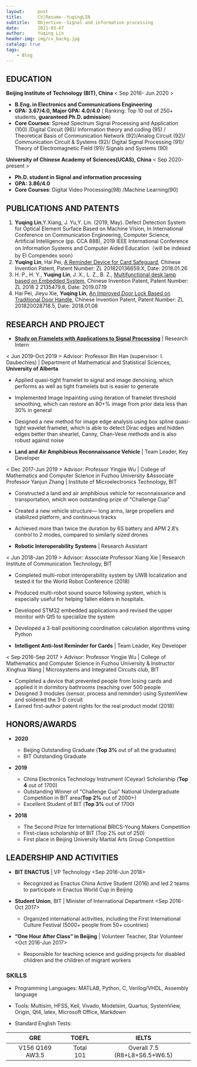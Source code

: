 ```yaml
---
layout:     post
title:      CV|Resume--YuqingLIN
subtitle:   Objective--Signal and information processing
date:       2021-03-07
author:     Yuqing Lin
header-img: img/cv_backg.jpg
catalog: true
tags:
    - Blog
---
```



## EDUCATION
	
**Beijing Institute of Technology (BIT), China**
< Sep 2016- Jun 2020 >
- **B.Eng. in Electronics and Communications Engineering**
- **GPA: 3.67/4.0, Major GPA: 4.0/4.0** ( Ranking: Top 10 out of 250+ students, **guaranteed Ph.D. admission**)
- **Core Courses**: Spread Spectrum Signal Processing and Application (100) /Digital Circuit (96)/ Information theory and coding (95) / Theoretical Basis of Communication Network (92)/Analog Circuit (92)/ Communication Circuit & Systems (92)/ Digital Signal Processing (91)/ Theory of Electromagnetic Field (91)/ Signals and Systems (90)

**University of Chinese Academy of Sciences(UCAS), China**
< Sep 2020- present >
- **Ph.D. student in Signal and information processing**
- **GPA: 3.86/4.0**
- **Core Courses**: Digital Video Processing(98) /Machine Learning(90)

## PUBLICATIONS AND PATENTS

1.	**Yuqing Lin**,Y.Xiang, J. Yu,Y. Lin. (2019, May). Defect Detection System for Optical Element Surface Based on Machine Vision, In International Conference on Communication Engineering, Computer Science, Artificial Intelligence (pp. CCA 888), 2019 IEEE International Conference on Information Systems and Computer Aided Education（will be indexed by EI Compendex soon）
2.	**Yuqing Lin**, Hai Pei,  [A Reminder Device for Card Safeguard](http://epub.sipo.gov.cn/tdcdesc.action?strWhere=CN207799879U), Chinese Invention Patent, Patent Number: ZL 201820136659.X, Date: 2018.01.26
3.	H. P., H. Y., **Yuqing Lin**, J. X., L. Z., B. Z., [Multifunctional desk lamp based on Embedded System](http://epub.sipo.gov.cn/tdcdesc.action?strWhere=CN209130571U), Chinese Invention Patent, Patent Number: ZL 2018 2 2135479.6, Date: 2019.07.19
4.	Hai Pei, Jieyu Xie, **Yuqing Lin**, [An Improved Door Lock Based on Traditional Door Handle](http://epub.sipo.gov.cn/tdcdesc.action?strWhere=CN207794802U), Chinese Invention Patent, Patent Number: ZL 201820028718.5, Date: 2018.01.08

## RESEARCH AND PROJECT	

- [**Study on Framelets with Applications to Signal Processing**](https://linyq0591.github.io/2019/11/18/wavelet-poster-University-of-Alberta/) \| Research Intern

<  Jun 2019-Oct 2019  >
Advisor: Professor Bin Han (supervisor: I. Daubechies) | Department of Mathematical and Statistical Sciences, **University of Alberta**
 
  - Applied quasi-tight framelet to signal and image denoising, which performs as well as tight framelets but is easier to generate
  - Implemented Image Inpainting using iteration of framelet threshold smoothing, which can restore an 80+% image from prior data less than 30% in general 
  - Designed a new method for image edge analysis using box spline quasi-tight wavelet framelet, which is able to detect Dirac edges and hidden edges better than shearlet, Canny, Chan-Vese methods and is also robust against noise

- **Land and Air Amphibious Reconnaissance Vehicle** \| Team Leader, Key Developer

<  Dec 2017-Jun 2019  >
Advisor: Professor Yingjie Wu | College of Mathematics and Computer Science in Fuzhou University &Associate Professor Yanjun Zhang | Institute of Microelectronics Technology, BIT 

  - Constructed a land and air amphibious vehicle for reconnaissance and transportation, which won outstanding prize of "Challenge Cup"
  - Created a new vehicle structure— long arms, large propellers and stabilized platform, and continuous tracks
  - Achieved more than twice the duration by 6S battery and APM 2.8’s control to 2 modes, compared to similarly sized drones

- **Robotic Interoperability Systems** \| Research Assistant 

<  Jun 2018-Jan 2019  >
Advisor: Associate Professor Xiang Xie | Research Institute of Communication Technology, BIT
 
  - Completed multi-robot interoperability system by UWB localization and tested it for the World Robot Conference (2018) 
  - Produced multi-robot sound source following system, which is especially useful for helping fallen elders in hospitals.
  - Developed STM32 embedded applications and revised the upper monitor with Qt5 to specialize the system
  - Developed a 3-ball positioning coordination calculation algorithms using Python

- **Intelligent Anti-lost Reminder for Cards** \| Team Leader, Key Developer

<  Sep 2016-Sep 2017  >
Advisor: Professor Yingjie Wu | College of Mathematics and Computer Science in Fuzhou University & Instructor Xinghua Wang | Microsystems and Integrated Circuits club, BIT
 
 - Completed a device that prevented people from losing cards and applied it in dormitory bathrooms (reaching over 500 people
  - Designed 3 modules (sensor, process and reminder) using SystemView and soldered the 3-D circuit 
  - Earned first-author patent rights for the real product model (2018)

## HONORS/AWARDS

- **2020**

  - Beijing Outstanding Graduate (**Top 3%** out of all the graduates)
  - BIT Outstanding Graduate

- **2019**

  - China Electronics Technology Instrument (Ceyear) Scholarship (**Top 4** out of 1700)
  - Outstanding Winner of "Challenge Cup" National Undergraduate Competition in BIT area(**Top 2%** out of 2000+)
  - Excellent Student of BIT (**Top 3%** out of 1700)     

- **2018**

  - The Second Prize for International BRICS-Young Makers Competition		
  - First-class scholarship of BIT (Top 2% out of 250)                
  - First place in Beijing University Martial Arts Group Competition 

## LEADERSHIP AND ACTIVITIES

- **BIT ENACTUS** \| VP Technology  <Sep 2016-Jun 2018>

  - Recognized as Enactus China Active Student (2016) and led 2 teams to participate in Enactus World Cup in Beijing

- **Student Union**, BIT \| Minister of International Department  <Sep 2016-Oct 2017>

  - Organized international activities, including the First International Culture Festival (5000+ people from 50+ countries) 

- **“One Hour After Class” in Beijing** \| Volunteer Teacher, Star Volunteer  <Oct 2016-Jun 2017>

  - Responsible for teaching science and guiding projects for disabled children and the children of migrant workers

### SKILLS

- Programming Languages: MATLAB, Python, C, Verilog/VHDL, Assembly language

- Tools: Multisim, HFSS, Keil, Vivado, Modelsim, Quartus, SystemView, Origin, Qt4, latex, Microsoft Office, Markdown

- Standard English Tests: 

GRE | TOEFL | IELTS 
:-: | :-: | :-:
V156 Q169 AW3.5 | Total 101 |  Overall 7.5 (R8+L8+S6.5+W6.5)
